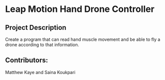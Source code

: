 # Leap Motion Hand Drone Controller

## Project Description
Create a program that can read hand muscle movement and 
be able to fly a drone according to that information.

## Contributors:
Matthew Kaye and Saina Koukpari
